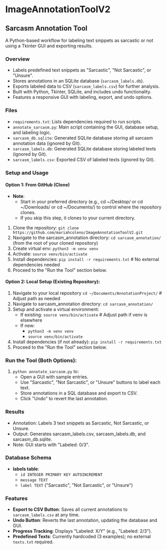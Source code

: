 # ImageAnnotationToolV2
## Sarcasm Annotation Tool
A Python-based workflow for labeling text snippets as sarcastic or not using a Tkinter GUI and exporting results.

### Overview
- Labels predefined text snippets as "Sarcastic", "Not Sarcastic", or "Unsure".
- Stores annotations in an SQLite database (`sarcasm_labels.db`).
- Exports labeled data to CSV (`sarcasm_labels.csv`) for further analysis.
- Built with Python, Tkinter, SQLite, and includes undo functionality.
- Features a responsive GUI with labeling, export, and undo options.

### Files
- `requirements.txt`: Lists dependencies required to run scripts.
- `annotate_sarcasm.py`: Main script containing the GUI, database setup, and labeling logic.
- `sarcasm_db.sqlite`: Generated SQLite database storing all sarcasm annotation data (ignored by Git).
- `sarcasm_labels.db`: Generated SQLite database storing labeled texts (ignored by Git).
- `sarcasm_labels.csv`: Exported CSV of labeled texts (ignored by Git).

### Setup and Usage
#### Option 1: From GitHub (Clone)
- **Note**:
  - Start in your preferred directory (e.g., cd ~/Desktop/ or cd ~/Downloads/ or cd ~/Documents/) to control where the repository clones. 
  - If you skip this step, it clones to your current directory.
1. Clone the repository: `git clone https://github.com/mariahcoleno/ImageAnnotationToolV2.git`
2. Navigate to the sarcasm_annotation directory: `cd sarcasm_annotation/` (from the root of your cloned repository)
3. Create virtual env: `python3 -m venv venv`
4. Activate: `source venv/bin/activate`
5. Install dependencies: `pip install -r requirements.txt`  # No external dependencies needed
6. Proceed to the "Run the Tool" section below.

#### Option 2: Local Setup (Existing Repository):
1. Navigate to your local repository `cd ~/Documents/AnnotationProject/` # Adjust path as needed
2. Navigate to sarcasm_annotation directory: `cd sarcasm_annotation/`
3. Setup and activate a virtual environment:
   - If existing: `source venv/bin/activate` # Adjust path if venv is elsewhere
   - If new:
     - `python3 -m venv venv`
     - `source venv/bin/activate`
4. Install dependencies (if not already): `pip install -r requirements.txt` 
5. Proceed to the "Run the Tool" section below.

### Run the Tool (Both Options):
1. `python annotate_sarcasm.py` to:
   - Open a GUI with sample entries.
   - Use "Sarcastic", "Not Sarcastic", or "Unsure" buttons to label each text. 
   - Store annotations in a SQL database and export to CSV.
   - Click "Undo" to revert the last annotation.

### Results
- Annotation: Labels 3 text snippets as Sarcastic, Not Sarcastic, or Unsure.
- Output: Generates sarcasm_labels.csv, sarcasm_labels.db, and sarcasm_db.sqlite.
- Note: GUI starts with "Labeled: 0/3".

### Database Schema
- **labels table**:
  - `id INTEGER PRIMARY KEY AUTOINCREMENT`
  - `message TEXT`
  - `label TEXT` ("Sarcastic", "Not Sarcastic", or "Unsure")

### Features
- **Export to CSV Button**: Saves all current annotations to `sarcasm_labels.csv` at any time.
- **Undo Button**: Reverts the last annotation, updating the database and GUI.
- **Progress Tracking**: Displays "Labeled: X/Y" (e.g., "Labeled: 2/3").
- **Predefined Texts**: Currently hardcoded (3 examples); no external `texts.txt` required.

